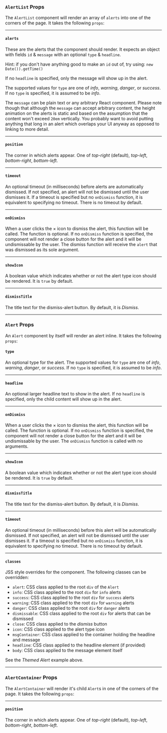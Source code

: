 ### `AlertList` Props

The `AlertList` component will render an array of `alerts` into one of the corners of the page. It takes the following `props`:

---

#### `alerts`

These are the alerts that the component should render. It expects an object with fields `id` & `message` with an optional `type` & `headline`.

Hint: if you don't have anything good to make an `id` out of, try using: `new Date()).getTime()`

If no `headline` is specified, only the message will show up in the alert.

The supported values for `type` are one of _info_, _warning_, _danger_, or _success_. If no `type` is specified, it is assumed to be _info_.

The `message` can be plain text or any arbitrary React component. Please note though that although the `message` can accept arbitrary content, the height animation on the alerts is static and based on the assumption that the content won't exceed `20em` vertically. You probably want to avoid putting anything that long in an alert which overlaps your UI anyway as opposed to linking to more detail.

---

#### `position`

The corner in which alerts appear. One of _top-right_ (default), _top-left_, _bottom-right_, _bottom-left_.

---

#### `timeout`

An optional timeout (in milliseconds) before alerts are automatically dismissed. If not specified, an alert will not be dismissed until the user dismisses it. If a timeout is specified but no `onDismiss` function, it is equivalent to specifying no timeout. There is no timeout by default.

---

#### `onDismiss`

When a user clicks the &times; icon to dismiss the alert, this function will be called. The function is optional. If no `onDismiss` function is specified, the component will not render a close button for the alert and it will be undismissable by the user. The dismiss function will receive the `alert` that was dismissed as its sole argument.

---

#### `showIcon`

A boolean value which indicates whether or not the alert type icon should be rendered. It is `true` by default.

---

#### `dismissTitle`

The title text for the dismiss-alert button. By default, it is _Dismiss_.

---

### `Alert` Props

An `Alert` component by itself will render an alert inline. It takes the following `props`:

#### `type`

An optional type for the alert. The supported values for `type` are one of _info_, _warning_, _danger_, or _success_. If no `type` is specified, it is assumed to be _info_.

---

#### `headline`

An optional larger headline text to show in the alert. If no `headline` is specified, only the child content will show up in the alert.

---

#### `onDismiss`

When a user clicks the &times; icon to dismiss the alert, this function will be called. The function is optional. If no `onDismiss` function is specified, the component will not render a close button for the alert and it will be undismissable by the user. The `onDismiss` function is called with no arguments.

---

#### `showIcon`

A boolean value which indicates whether or not the alert type icon should be rendered. It is `true` by default.

---

#### `dismissTitle`

The title text for the dismiss-alert button. By default, it is _Dismiss_.

---

#### `timeout`

An optional timeout (in milliseconds) before this alert will be automatically dismissed. If not specified, an alert will not be dismissed until the user dismisses it. If a timeout is specified but no `onDismiss` function, it is equivalent to specifying no timeout. There is no timeout by default.

---

#### `classes`

JSS style overrides for the component. The following classes can be overridden:

* `alert`: CSS class applied to the root `div` of the `Alert`
* `info`: CSS class applied to the root `div` for `info` alerts
* `success`: CSS class applied to the root `div` for `success` alerts
* `warning`: CSS class applied to the root `div` for `warning` alerts
* `danger`: CSS class applied to the root `div` for `danger` alerts
* `dismissable`: CSS class applied to the root `div` for alerts that can be dismissed
* `close`: CSS class applied to the _dismiss_ button
* `icon`: CSS class applied to the alert type icon
* `msgContainer`: CSS class applied to the container holding the headline and message
* `headline`: CSS class applied to the headline element (if provided)
* `body`: CSS class applied to the message element itself

See the _Themed Alert_ example above.

---

### `AlertContainer` Props

The `AlertContainer` will render it's child `Alert`s in one of the corners of the page. It takes the following `props`:

---

#### `position`

The corner in which alerts appear. One of _top-right_ (default), _top-left_, _bottom-right_, _bottom-left_.